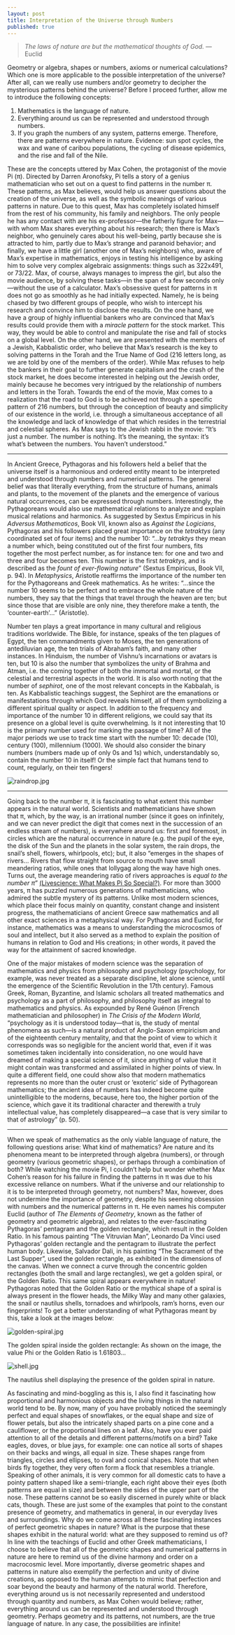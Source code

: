 ```yaml
---
layout: post
title: Interpretation of the Universe through Numbers
published: true
---
```


> *The laws of nature are but the mathematical thoughts of God.* —Euclid

<span class="versal g9">G</span>eometry or algebra, shapes or numbers,
axioms or numerical calculations? Which one is more applicable to the
possible interpretation of the universe? After all, can we really use
numbers and/or geometry to decipher the mysterious patterns behind the
universe? Before I proceed further, allow me to introduce the following
concepts:

1.  Mathematics is the language of nature.
2.  Everything around us can be represented and understood through
    numbers.
3.  If you graph the numbers of any system, patterns emerge. Therefore,
    there are patterns everywhere in nature. Evidence: sun spot cycles,
    the wax and wane of caribou populations, the cycling of disease
    epidemics, and the rise and fall of the Nile.

These are the concepts uttered by Max Cohen, the protagonist of the
movie Pi (π). Directed by Darren Aronofsky, Pi tells a story of a genius
mathematician who set out on a quest to find patterns in the number π.
These patterns, as Max believes, would help us answer questions about
the creation of the universe, as well as the symbolic meanings of
various patterns in nature. Due to this quest, Max has completely
isolated himself from the rest of his community, his family and
neighbors. The only people he has any contact with are his
ex-professor—the fatherly figure for Max—with whom Max shares everything
about his research; then there is Max’s neighbor, who genuinely cares
about his well-being, partly because she is attracted to him, partly due
to Max’s strange and paranoid behavior; and finally, we have a little
girl (another one of Max’s neighbors) who, aware of Max’s expertise in
mathematics, enjoys in testing his intelligence by asking him to solve
very complex algebraic assignments: things such as 322x491, or 73/22.
Max, of course, always manages to impress the girl, but also the movie
audience, by solving these tasks—in the span of a few seconds
only—without the use of a calculator. Max’s obsessive quest for patterns
in π does not go as smoothly as he had initially expected. Namely, he is being chased
by two different groups of people, who wish to intercept his research
and convince him to disclose the results. On the one hand, we have a
group of highly influential bankers who are convinced that Max’s results
could provide them with a *miracle pattern* for the stock market. This way, they would be
able to control and manipulate the rise and fall of stocks on a
global level. On the other hand, we are presented with the members of a
Jewish, Kabbalistic order, who believe that Max’s research is the key to
solving patterns in the Torah and the True Name of God (216 letters
long, as we are told by one of the members of the order). While Max
refuses to help the bankers in their goal to further generate capitalism
and the crash of the stock market, he does become interested in helping
out the Jewish order, mainly because he becomes very intrigued by the
relationship of numbers and letters in the Torah. Towards the end
of the movie, Max comes to a realization that the road to God is to be
achieved not through a specific pattern of 216 numbers, but through the
conception of beauty and simplicity of our existence in the world, i.e.
through a simultaneous acceptance of all the knowledge and lack of
knowledge of that which resides in the terrestrial and celestial
spheres. As Max says to the Jewish rabbi in the movie: “It’s just a
number. The number is nothing. It’s the meaning, the syntax: it’s what’s
between the numbers. You haven’t understood.”

*****
In Ancient Greece, Pythagoras and his followers held a belief that
the universe itself is a harmonious and ordered entity meant to be
interpreted and understood through numbers and numerical patterns. The
general belief was that literally everything, from the structure of
humans, animals and plants, to the movement of the planets and the
emergence of various natural occurrences, can be expressed through
numbers. Interestingly, the Pythagoreans would also use mathematical
relations to analyze and explain musical relations and harmonics. As
suggested by Sextus Empiricus in his *Adversus Mathematicos*, Book VII,
known also as *Against the Logicians*, Pythagoras and his
followers placed great importance on the *tetraktys* (any coordinated
set of four items) and the number 10: “…by *tetraktys* they mean a
number which, being constituted out of the first four numbers, fits
together the most perfect number, as for instance ten: for one and two
and three and four becomes ten. This number is the first *tetraktys*,
and is described as the *fount of ever-flowing nature*” (Sextus
Empiricus, Book VII, p. 94). In *Metaphysics*, Aristotle reaffirms the
importance of the number ten for the Pythagoreans and Greek mathematics.
As he writes: “…since the number 10 seems to be perfect and to embrace
the whole nature of the numbers, they say that the things that travel
through the heaven are ten; but since those that are visible are only
nine, they therefore make a tenth, the ‘counter-earth’…” (Aristotle).

Number ten plays a great importance in many cultural and religious
traditions worldwide. The Bible, for instance, speaks of the ten
plagues of Egypt, the ten commandments given to Moses, the ten
generations of antediluvian age, the ten trials of Abraham’s faith, and
many other instances. In Hinduism, the number of Vishnu’s incarnations
or avatars is ten, but 10 is also the number that symbolizes the unity
of Brahma and Atman, i.e. the coming together of both the immortal and
mortal, or the celestial and terrestrial aspects in the world. It is
also worth noting that the number of *sephirot*, one of the most
relevant concepts in the Kabbalah, is ten. As Kabbalistic teachings
suggest, the Sephirot are the emanations or manifestations through which
God reveals himself, all of them symbolizing a different spiritual
quality or aspect. In addition to the frequency and importance of the
number 10 in different religions, we could say that its presence on a
global level is quite overwhelming. Is it not interesting that 10 is the
primary number used for marking the passage of time? All of the major
periods we use to track time start with the number 10: decade (10),
century (100), millennium (1000). We should also consider the binary
numbers (numbers made up of only 0s and 1s) which, understandably so,
contain the number 10 in itself! Or the simple fact that humans tend to
count, regularly, on their ten fingers!

![raindrop.jpg](../img/raindrop.jpg)

*****
Going back to the number π, it is fascinating to what extent this number
appears in the natural world. Scientists and mathematicians have shown
that π, which, by the way, is an irrational number (since it goes on
infinitely, and we can never predict the digit that comes next in the
succession of an endless stream of numbers), is everywhere around us:
first and foremost, in circles which are the natural occurrence in
nature (e.g. the pupil of the eye, the disk of the Sun and the planets
in the solar system, the rain drops, the snail’s shell, flowers,
whirlpools, etc); but, it also “emerges in the shapes of rivers… Rivers
that flow straight from source to mouth have small meandering ratios,
while ones that lollygag along the way have high ones. Turns out, the
average meandering ratio of rivers approaches is *equal to the number
π*” [(Livescience: What Makes Pi So
Special?)](http://www.livescience.com/34132-what-makes-pi-special.html).
For more than 3000 years, π has puzzled numerous generations of
mathematicians, who admired the subtle mystery of its patterns. Unlike
most modern sciences, which place their focus mainly on quantity,
constant change and insistent progress, the mathematicians of ancient
Greece saw mathematics and all other exact sciences in a metaphysical
way. For Pythagoras and Euclid, for instance, mathematics was a means to
understanding the microcosmos of soul and intellect, but it also served
as a method to explain the position of humans in relation to God and His
creations; in other words, it paved the way for the attainment of sacred
knowledge. 

One of the major mistakes of modern science was the
separation of mathematics and physics from philosophy and psychology
(psychology, for example, was never treated as a separate discipline,
let alone science, until the emergence of the Scientific Revolution in
the 17th century). Famous Greek, Roman, Byzantine, and Islamic scholars
all treated mathematics and psychology as a part of philosophy, and
philosophy itself as integral to mathematics and physics. As expounded
by René Guénon (French mathematician and philosopher) in *The Crisis of
the Modern World*, “psychology as it is understood today—that is, the
study of mental phenomena as such—is a natural product of Anglo-Saxon
empiricism and of the eighteenth century mentality, and that the point
of view to which it corresponds was so negligible for the ancient world
that, even if it was sometimes taken incidentally into consideration, no
one would have dreamed of making a special science of it, since anything
of value that it might contain was transformed and assimilated in higher
points of view. In quite a different field, one could show also that
modern mathematics represents no more than the outer crust or ‘exoteric’
side of Pythagorean mathematics; the ancient idea of numbers has indeed
become quite unintelligible to the moderns, because, here too, the
higher portion of the science, which gave it its traditional character
and therewith a truly intellectual value, has completely disappeared—a
case that is very similar to that of astrology” (p. 50).

*****
When we speak of mathematics as the only viable language of nature, the
following questions arise: What kind of mathematics? Are nature and its
phenomena meant to be interpreted through algebra (numbers), or through
geometry (various geometric shapes), or perhaps through a combination of
both? While watching the movie Pi, I couldn’t help but wonder whether
Max Cohen’s reason for his failure in finding the patterns in π was due
to his excessive reliance on numbers. What if the universe and our
relationship to it is to be interpreted through geometry, not numbers?
Max, however, does not undermine the importance of geometry, despite his
seeming obsession with numbers and the numerical patterns in π. He even
names his computer Euclid (author of *The Elements of Geometry*, known
as the father of geometry and geometric algebra), and relates to the
ever-fascinating Pythagoras’ pentagram and the golden rectangle, which
result in the Golden Ratio. In his famous painting “The Vitruvian Man”,
Leonardo Da Vinci used Pythagoras’ golden rectangle and the pentagram to
illustrate the perfect human body. Likewise, Salvador Dali, in his
painting “The Sacrament of the Last Supper”, used the golden rectangle,
as exhibited in the dimensions of the canvas. When we connect a curve
through the concentric golden rectangles (both the small and large
rectangles), we get a golden spiral, or the Golden Ratio. This same
spiral appears everywhere in nature! Pythagoras noted that the Golden
Ratio or the mythical shape of a spiral is always present in the flower
heads, the Milky Way and many other galaxies, the snail or nautilus
shells, tornadoes and whirlpools, ram’s horns, even our fingerprints! To
get a better understanding of what Pythagoras meant by this, take a look
at the images below:

![golden-spiral.jpg](../img/golden-spiral.jpg)

The golden spiral inside the golden rectangle: As shown on the image,
the value Phi or the Golden Ratio is 1.61803…

![shell.jpg](../img/shell.jpg)

The nautilus shell displaying the presence of the golden spiral in
nature.

As fascinating and mind-boggling as this is, I also find it fascinating
how proportional and harmonious objects and the living things in the
natural world tend to be. By now, many of you have probably noticed the
seemingly perfect and equal shapes of snowflakes, or the equal shape and
size of flower petals, but also the intricately shaped parts on a
pine cone and a cauliflower, or the proportional lines on a leaf. Also,
have you ever paid attention to all of the details and different
patterns/motifs on a bird? Take eagles, doves, or blue jays, for
example: one can notice all sorts of shapes on their backs and wings,
all equal in size. These shapes range from triangles, circles and
ellipses, to oval and conical shapes. Note that when birds fly together,
they very often form a flock that resembles a triangle. Speaking of
other animals, it is very common for all domestic cats to have a pointy
pattern shaped like a semi-triangle, each right above their eyes (both
patterns are equal in size) and between the sides of the upper part of
the nose. These patterns cannot be so easily discerned in purely white or
black cats, though. These are just some of the examples that point to
the constant presence of geometry, and mathematics in general, in our
everyday lives and surroundings. Why do we come across all these
fascinating instances of perfect geometric shapes in nature? What is the
purpose that these shapes exhibit in the natural world: what are they
supposed to remind us of? In line with the teachings of Euclid and other
Greek mathematicians, I choose to believe that all of the geometric
shapes and numerical patterns in nature are here to remind us of the
divine harmony and order on a macrocosmic level. More importantly,
diverse geometric shapes and patterns in nature also exemplify the perfection
and unity of divine creations, as opposed to the human attempts to mimic
that perfection and soar beyond the beauty and harmony of the natural
world. Therefore, everything around us is not necessarily represented
and understood through quantity and numbers, as Max Cohen would believe; 
rather, everything around us can be represented and understood through geometry. 
Perhaps geometry and its patterns, not numbers, are the true language of nature. 
In any case, the possibilities are infinite!
